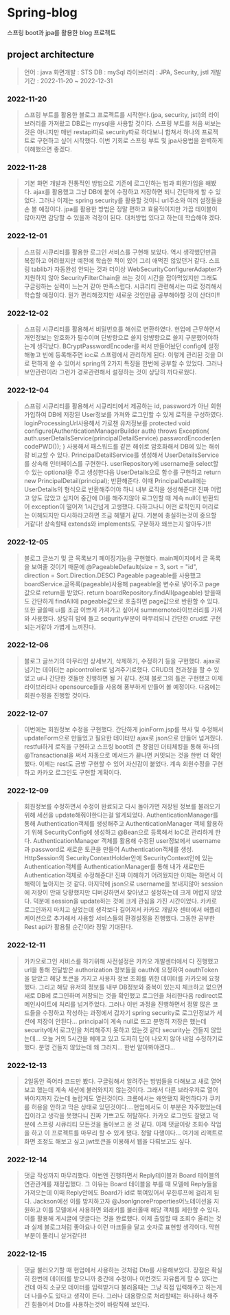 # Spring-blog
스프링 boot과 jpa를 활용한 blog 프로젝트

## project architecture
> 언어 : java
  화면개발 : STS
  DB : mySql
  라이브러리 : JPA, Security, jstl
  개발 기간 : 2022-11-20 ~ 2022-12-31

### 2022-11-20
> 스프링 부트를 활용한 블로그 프로젝트를 시작한다.(jpa, security, jstl)의 라이브러리를 가져왔고 DB로는 mysql을 사용할 것이다.
 스프링 부트를 처음 써보는 것은 아니지만 매번 restapi따로 security따로 하다보니 합쳐서 하나의 프로젝트로 구현하고 싶어 시작했다.
 이번 기회로 스프링 부트 및 jpa사용법을 완벽하게 이해했으면 좋겠다.
 
### 2022-11-28
> 기본 화면 개발과 전통적인 방법으로 기존에 로그인하는 법과 회원가입을 해봤다. ajax를 활용했고 그냥 DB에 붙어 수정하고 저장하면 되니 간단하게 할 수 있었다. 그러나
 이제는 spring security를 활용할 것이니 url주소와 여러 설정들을 손 볼 예정이다. jpa를 활용한 방법은 정말 편하고 효율적이지만 가끔 테이블이 많아지면 감당할 수 있을까
 걱정이 된다. 대처방법 있다고 하는데 학습해야 겠다.
 
### 2022-12-01
> 스프링 시큐리티를 활용한 로그인 서비스를 구현해 보았다. 역시 생각했던만큼 복잡하고 어려웠지만 예전에 학습한 적이 있어 그리 애먹진 않았던거 같다. 스프링 tablib가 자동완성 안되는 것과
  더이상 WebSecurityConfigurerAdapter가 지원하지 않아 SecurityFilterChain을 쓰는 것이 시간을 잡아먹었지만 그래도 구글링하는 실력이 느는거 같아 만족스럽다.
  시큐리티 관련해서는 따로 정리해서 학습할 예정이다. 뭔가 편리해졌지만 새로운 것인만큼 공부해야할 것이 산더미!!

### 2022-12-02
> 스프링 시큐리티를 활용해서 비밀번호를 해쉬로 변환하였다. 현업에 근무하면서 개인정보는 암호화가 필수이며 단방향으로 쓸지 양뱡향으로 쓸지 구분했어야하는게
  생각났다. BCryptPasswordEncoder를 써서 만들어놨던 config에 설정해놓고 빈에 등록해주면 ioc로 스프링에서 관리하게 된다. 이렇게 관리된 것을 DI로
  편하게 쓸 수 있어서 spring의 2가지 특징을 한번에 공부할 수 있었다. 그러나 보안관련이라 그런가 경로관련해서 설정하는 것이 상당히 까다로웠다.
    

### 2022-12-04
> 스프링 시큐리티를 활용해서 시큐리티에서 제공하는 id, password가 아닌 회원가입하여 DB에 저장된 User정보를 가져와 로그인할 수 있게 로직을 구성하였다.
  loginProcessingUrl사용해서 가로챈 유저정보를 
  protected void configure(AuthenticationManagerBuilder auth) throws Exception{
	auth.userDetailsService(principalDetailService).passwordEncoder(encodePWD());
  } 사용해서 패스워드를 같은 해쉬로 암호화해서 DB에 있는 해쉬랑 비교할 수 있다. 
  PrincipalDetailService를 생성해서 UserDetailsService를 상속해 인터페이스를 구현한다. userRepository에 username을 select할 수 있는 optional을 주고 생성한다음
  UserDetails으로 함수를 구현하고 return new PrincipalDetail(principal); 반환해준다. 이때 PrincipalDetail에는 UserDetails의 형식으로 반환해주어야 하니 내부 로직을 생성해준다!
  진짜 어렵고 양도 많았고 심지어 중간에 DI를 해주지않아 로그인할 때 계속 null이 반환되어 exception이 떨어져 1시간넘게 고생했다. 다하고나니 어떤 로직인지 머리로는 이해되지만 다시하라고하면
  조금 헤맬거 같다. 기본에 충실하는것이 중요할 거같다! 상속할때 extends와 implements도 구분하자 왜쓰는지 알아두기!!

### 2022-12-05
> 블로그 글쓰기 및 글 목록보기 페이징기능을 구현했다. main페이지에서 글 목록을 보여줄 것이기 때문에 @PageableDefault(size = 3, sort = "id", direction = Sort.Direction.DESC) Pageable pageable를 
   사용했고 boardService.글목록(pageable)사용해 pageable을 변수로 넣어주고 page값으로 return을 받았다. return boardRepository.findAll(pageable) 받을때도 간단하게 findAll에 pageable값으로 호출하면
   page값으로 반환할 수 있다. 또한 글쓸때 ui를 조금 이쁘게 가져가고 싶어서 summernote라이브러리를 가져와 사용했다. 상당히 맘에 들고 sequrity부분이 마무리되니 간단한 crud로 구현되는거같아 가볍게
   느껴진다.

### 2022-12-06
> 블로그 글쓰기의 마무리인 상세보기, 삭제하기, 수정하기 등을 구현했다. ajax로 넘기는 데이터는 apicontroller로 넘겨주기로했다. CRUD의 전과정을 할 수 있었고 ui나 간단한 것들만 진행하면 될 거 같다.
   전체 블로그의 틀은 구현했고 이제 라이브러리나 opensource들을 사용해 풍부하게 만들어 볼 예정이다. 다음에는 회원수정을 진행할 것이다.

### 2022-12-07
> 이번에는 회원정보 수정을 구현했다. 간단하게 joinForm.jsp를 복사 및 수정해서 updateForm으로 만들었고 필요한 데이터만 ajax로 json으로 만들어 넘겨줬다. restful하게 로직을 구현하고 스프링 boot의 큰 장점인
   더티체킹을 통해 하나의 @Transactional을 써서 자동으로 메서드가 끝나면 커밋되는 것을 한번 더 확인했다. 이제는 rest도 금방 구현할 수 있어 자신감이 붙었다. 계속 회원수정을 구현하고 카카오 로그인도 구현할 계획이다.

### 2022-12-09
> 회원정보를 수정하면서 수정이 완료되고 다시 돌아가면 저장된 정보를 불러오기 위해 세션을 update해줘야한다는걸 알게되었다. AuthenticationManager를 통해 Authentication객체를 생성해주고
   AuthenticationManager 객체 활용하기 위해 SecurityConfig에 생성하고 @Bean으로 등록해서 IoC로 관리하게 한다. AuthenticationManager 객체를 활용해 수정된 user정보에서 username과 password로 새로운 토큰을 만들어 Authentication객체를 생성.
   HttpSession의  SecurityContextHolder안에 SecurityContext안에 있는 Authentication객체를 AuthenticationManager를 통해 내가 새로만든 Authentication객체로 수정해준다! 진짜 이해하기 어려웠지만 이제는 하면서 이해력이 높아지는 것 같다.
   마지막에 json으로 username을 보내지않아 session에 저장이 안돼 당황했지만 디버깅하면서 찾아냈고 설정하는데 크게 어렵지 않았다. 덕분에 session을 update하는 것에 크게 관심을 가진 시간이었다. 카카로 로그인까지 마치고 싶었는데
   생각보다 길어져서 카카오 개발자 센터에서 애플리케이션으로 추가해서 사용할 서비스들의 환경설정을 진행했다. 그동한 공부한 Rest api가 활용될 순간이라 정말 기대된다.

### 2022-12-11
> 카카오로그인 서비스를 하기위해 사전설정은 카카오 개발센터에서 다 진행했고 url을 통해 전달받은 authorization 정보들을 oauth에 요청하여 oauthToken을 받았고 해당 토큰을 가지고 사용자 정보 조회를 위한 데이터를 카카오에 요청했다.
   그리고 해당 유저의 정보를 내부 DB정보와 중복이 있는지 체크하고 없으면 새로 DB에 로그인하며 저장되는 것을 확인했고 로그인을 처리한다음 redirect로 메인사이트에 처리를 넘겨주었다. 그러나 이번 과정을 진행하면서 정말 많은 코드들을 수정하고 작성하는
   과정에서 갑자기 spring security로 로그인정보가 세션에 저장이 안된다... principal이 계속 null로 뜨고 분명히 저장은 했는데 security에서 로그인을 처리해주지 못하고 있는것 같다 security는 건들지 않았는데... 오늘 거의 5시간을 헤메고 있고
   도저히 답이 나오지 않아 내일 수정하기로했다. 분명 건들지 않았는데 왜 그러지... 한번 알아봐야겠다...

### 2022-12-13
> 2일동안 죽어라 코드만 봤다. 구글링해서 알려주는 방법들을 다해보고 새로 열어보고 했는데 계속 세션에 불러와지지 않는것이다. 그래서 다른 브라우저로 열어봐야지까지 갔는데 놀랍게도 열린것이다. 크롬에서는 왜안됐지 확인하다가
  쿠키를 허용을 안하고 막은 상태로 있던것이다....현업에서도 이 부분은 자주했었는데 집이라고 생각을 못했다니 진짜 기쁘고도 허탈하다. 카카오 로그인도 잘됐고 덕분에 스프링 시큐리티 모든것을 돌아보고 온 것 같다. 이제 댓글이랑 조회수 작업을 하고
  이 프로젝트를 마무리 할 수 있게 됐다. 정말 다행이다... 여기에 리액트로 화면 조정도 해보고 싶고 jwt토큰을 이용해서 웹을 다뤄보고도 싶다.

### 2022-12-14
> 댓글 작성까지 마무리했다. 이번엔 진행하면서 Reply테이블과 Board 테이블의 연관관계를 재정립했다. 그 이유는 Board 테이블을 부를 때 모델에 Reply들을 가져오는데 이때 Reply안에도 Board가 id로 묶여있어서 무한루프에 걸리게 된다.
   Jackson에선 이를 방지하고자 @JsonIgnoreProperties어노테이션을 지원하고 이를 모델에서 사용하면 외래키를 불러올때 해당 객체를 제한할 수 있다. 이를 활용해 게시글에 댓글다는 것을 완료했다. 이제 출입할 때 조회수 올리는 것과 실제 블로그처럼
   좋아요나 이런 마크들을 달고 숫자로 표현할 생각이다. 막힌부분이 뚤리니 살거같다!!

### 2022-12-15
> 댓글 불러오기할 때 현업에서 사용하는 것처럼 Dto를 사용해보았다. 장점은 확실히 한번에 데이터를 받으니까 중간에 수정이나 이런것도 자유롭게 할 수 있다는 건데 아직 소규모 데이터를 입력받거다 불러올때는 그냥 직접 입력해주고 하는게 더
   나을수도 있다고 생각이 든다. 그러나 대용량으로 처리할때는 하나하나 해주긴 힘들어서 Dto를 사용하는것이 바람직해 보인다.
  